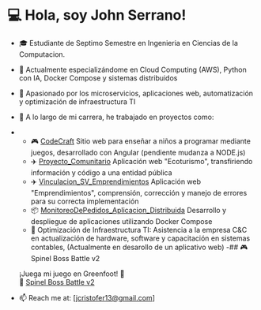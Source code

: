 # 💻 Hola, soy John Serrano! 

- 🎓 Estudiante de Septimo Semestre en Ingenieria en Ciencias de la Computacion.
- 🌱 Actualmente especializándome en Cloud Computing (AWS), Python con IA, Docker Compose y sistemas distribuidos
- 🔧 Apasionado por los microservicios, aplicaciones web, automatización y optimización de infraestructura TI
- 🔭 A lo largo de mi carrera, he trabajado en proyectos como:
- - 🎮 [CodeCraft](#) Sitio web para enseñar a niños a programar mediante juegos, desarrollado con Angular (pendiente mudanza a NODE.js)
  - ✈️ [Proyecto_Comunitario](#) Aplicación web "Ecoturismo", transfiriendo información y código a una entidad pública
  - ✈️ [Vinculacion_SV_Emprendimientos](#) Aplicación web "Emprendimientos", comprensión, corrección y manejo de errores para su correcta implementación
  - 📦 [MonitoreoDePedidos_Aplicacion_Distribuida](#) Desarrollo y despliegue de aplicaciones utilizando Docker Compose
  - 🔧 Optimización de Infraestructura TI: Asistencia a la empresa C&C en actualización de hardware, software y capacitación en sistemas contables, (Actualmente en desarollo de un aplicativo web)
  -## 🎮 Spinel Boss Battle v2

  ¡Juega mi juego en Greenfoot! 🌟  
  🔗 [Spinel Boss Battle v2](https://www.greenfoot.org/scenarios/31283)

  

- 📫 Reach me at: [jcristofer13@gmail.com]
